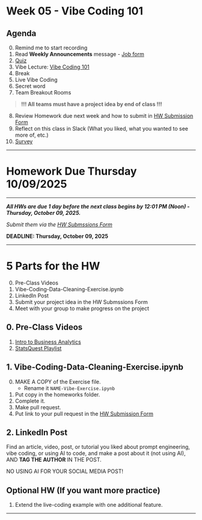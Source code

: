# Week 05 - Vibe Coding 101

## Agenda
0. Remind me to start recording
1. Read **Weekly Announcements** message - [Job form](https://docs.google.com/forms/d/e/1FAIpQLSdp18OfCKTkB8ZndsytlQLU3G6gM1qe6JZDhm0LJJcYtFmwNA/viewform?usp=dialog)
2. [Quiz](https://forms.gle/gpKyuYwZc48QncaX6)
3. Vibe Lecture: [Vibe Coding 101](https://docs.google.com/presentation/d/1dclcgReF29qNEtCWrrmtFQ-95JE-p9_8aO1Fnza8eDA/edit?usp=sharing)
4. Break
5. Live Vibe Coding
6. Secret word
7. Team Breakout Rooms
> __!!! All teams must have a project idea by end of class !!!__  
8. Review Homework due next week and how to submit in [HW Submission Form](https://forms.gle/MFH173MZaQ5TquCB6)
9. Reflect on this class in Slack (What you liked, what you wanted to see more of, etc.)
10. [Survey](https://docs.google.com/forms/d/e/1FAIpQLSc1G0LR017l0MNoiftCKjhRhL2PnQclp7CisTn7kbDddsDINQ/viewform?entry.881897878=Week+5+(09/30-10/03)&entry.1581928214=DS+Friday,+6:30-9pm+ET+-+Instructor:+Georgios,+TA:+Jessica+L)

---

# Homework Due Thursday 10/09/2025

---

**_All HWs are due 1 day before the next class begins by 12:01 PM (Noon) - Thursday, October 09, 2025._**

_Submit them via the [HW Submssions Form](https://forms.gle/MFH173MZaQ5TquCB6)_

**DEADLINE: Thursday, October 09, 2025**

---

# 5 Parts for the HW


0. Pre-Class Videos
1. Vibe-Coding-Data-Cleaning-Exercise.ipynb
2. LinkedIn Post
3. Submit your project idea in the HW Submssions Form
4. Meet with your group to make progress on the project

## 0. Pre-Class Videos
1. [Intro to Business Analytics](https://www.youtube.com/watch?v=diaZdX1s5L4)
2. [StatsQuest Playlist](https://www.youtube.com/watch?v=-14BImgVENA&list=PLsTuN6y5WD6-I8xa1LeIoo6TaxPhMp5QM&index=1)

## 1. Vibe-Coding-Data-Cleaning-Exercise.ipynb
0. MAKE A COPY of the Exercise file.
   * Rename it `NAME-Vibe-Exercise.ipynb`
1. Put copy in the homeworks folder. 
2. Complete it.  
3. Make pull request. 
4. Put link to your pull request in the [HW Submission Form](https://forms.gle/MFH173MZaQ5TquCB6)

## 2. LinkedIn Post
Find an article, video, post, or tutorial you liked about prompt engineering, vibe coding, or using AI to code, and make a post about it (not using AI), AND **TAG THE AUTHOR** IN THE POST.

NO USING AI FOR YOUR SOCIAL MEDIA POST!  

## Optional HW (If you want more practice)
1. Extend the live-coding example with one additional feature.

---
